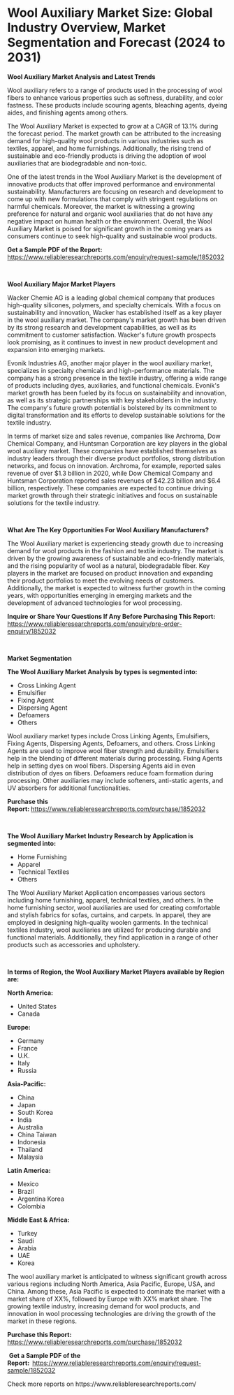 <p><h1>Wool Auxiliary Market Size: Global Industry Overview, Market Segmentation and Forecast (2024 to 2031)</h1></p><p><strong>Wool Auxiliary Market Analysis and Latest Trends</strong></p>
<p><p>Wool auxiliary refers to a range of products used in the processing of wool fibers to enhance various properties such as softness, durability, and color fastness. These products include scouring agents, bleaching agents, dyeing aides, and finishing agents among others.</p><p>The Wool Auxiliary Market is expected to grow at a CAGR of 13.1% during the forecast period. The market growth can be attributed to the increasing demand for high-quality wool products in various industries such as textiles, apparel, and home furnishings. Additionally, the rising trend of sustainable and eco-friendly products is driving the adoption of wool auxiliaries that are biodegradable and non-toxic.</p><p>One of the latest trends in the Wool Auxiliary Market is the development of innovative products that offer improved performance and environmental sustainability. Manufacturers are focusing on research and development to come up with new formulations that comply with stringent regulations on harmful chemicals. Moreover, the market is witnessing a growing preference for natural and organic wool auxiliaries that do not have any negative impact on human health or the environment. Overall, the Wool Auxiliary Market is poised for significant growth in the coming years as consumers continue to seek high-quality and sustainable wool products.</p></p>
<p><strong>Get a Sample PDF of the Report:&nbsp;</strong> <a href="https://www.reliableresearchreports.com/enquiry/request-sample/1852032">https://www.reliableresearchreports.com/enquiry/request-sample/1852032</a></p>
<p>&nbsp;</p>
<p><strong>Wool Auxiliary Major Market Players</strong></p>
<p><p>Wacker Chemie AG is a leading global chemical company that produces high-quality silicones, polymers, and specialty chemicals. With a focus on sustainability and innovation, Wacker has established itself as a key player in the wool auxiliary market. The company's market growth has been driven by its strong research and development capabilities, as well as its commitment to customer satisfaction. Wacker's future growth prospects look promising, as it continues to invest in new product development and expansion into emerging markets.</p><p>Evonik Industries AG, another major player in the wool auxiliary market, specializes in specialty chemicals and high-performance materials. The company has a strong presence in the textile industry, offering a wide range of products including dyes, auxiliaries, and functional chemicals. Evonik's market growth has been fueled by its focus on sustainability and innovation, as well as its strategic partnerships with key stakeholders in the industry. The company's future growth potential is bolstered by its commitment to digital transformation and its efforts to develop sustainable solutions for the textile industry.</p><p>In terms of market size and sales revenue, companies like Archroma, Dow Chemical Company, and Huntsman Corporation are key players in the global wool auxiliary market. These companies have established themselves as industry leaders through their diverse product portfolios, strong distribution networks, and focus on innovation. Archroma, for example, reported sales revenue of over $1.3 billion in 2020, while Dow Chemical Company and Huntsman Corporation reported sales revenues of $42.23 billion and $6.4 billion, respectively. These companies are expected to continue driving market growth through their strategic initiatives and focus on sustainable solutions for the textile industry.</p></p>
<p>&nbsp;</p>
<p><strong>What Are The Key Opportunities For Wool Auxiliary Manufacturers?</strong></p>
<p><p>The Wool Auxiliary market is experiencing steady growth due to increasing demand for wool products in the fashion and textile industry. The market is driven by the growing awareness of sustainable and eco-friendly materials, and the rising popularity of wool as a natural, biodegradable fiber. Key players in the market are focused on product innovation and expanding their product portfolios to meet the evolving needs of customers. Additionally, the market is expected to witness further growth in the coming years, with opportunities emerging in emerging markets and the development of advanced technologies for wool processing.</p></p>
<p><strong>Inquire or Share Your Questions If Any Before Purchasing This Report:</strong> <a href="https://www.reliableresearchreports.com/enquiry/pre-order-enquiry/1852032">https://www.reliableresearchreports.com/enquiry/pre-order-enquiry/1852032</a></p>
<p>&nbsp;</p>
<p><strong>Market Segmentation</strong></p>
<p><strong>The Wool Auxiliary Market Analysis by types is segmented into:</strong></p>
<p><ul><li>Cross Linking Agent</li><li>Emulsifier</li><li>Fixing Agent</li><li>Dispersing Agent</li><li>Defoamers</li><li>Others</li></ul></p>
<p><p>Wool auxiliary market types include Cross Linking Agents, Emulsifiers, Fixing Agents, Dispersing Agents, Defoamers, and others. Cross Linking Agents are used to improve wool fiber strength and durability. Emulsifiers help in the blending of different materials during processing. Fixing Agents help in setting dyes on wool fibers. Dispersing Agents aid in even distribution of dyes on fibers. Defoamers reduce foam formation during processing. Other auxiliaries may include softeners, anti-static agents, and UV absorbers for additional functionalities.</p></p>
<p><strong>Purchase this Report:&nbsp;</strong><a href="https://www.reliableresearchreports.com/purchase/1852032">https://www.reliableresearchreports.com/purchase/1852032</a></p>
<p>&nbsp;</p>
<p><strong>The Wool Auxiliary Market Industry Research by Application is segmented into:</strong></p>
<p><ul><li>Home Furnishing</li><li>Apparel</li><li>Technical Textiles</li><li>Others</li></ul></p>
<p><p>The Wool Auxiliary Market Application encompasses various sectors including home furnishing, apparel, technical textiles, and others. In the home furnishing sector, wool auxiliaries are used for creating comfortable and stylish fabrics for sofas, curtains, and carpets. In apparel, they are employed in designing high-quality woolen garments. In the technical textiles industry, wool auxiliaries are utilized for producing durable and functional materials. Additionally, they find application in a range of other products such as accessories and upholstery.</p></p>
<p>&nbsp;</p>
<p><strong>In terms of Region, the Wool Auxiliary Market Players available by Region are:</strong></p>
<p>
    <p> <strong> North America: </strong>
        <ul>
            <li>United States</li>
            <li>Canada</li>
        </ul>
        </p> 
    <p> <strong> Europe: </strong>
        <ul>
            <li>Germany</li>
            <li>France</li>
            <li>U.K.</li>
            <li>Italy</li>
            <li>Russia</li>
        </ul>
        </p> 
    <p> <strong> Asia-Pacific: </strong>
        <ul>
            <li>China</li>
            <li>Japan</li>
            <li>South Korea</li>
            <li>India</li>
            <li>Australia</li>
            <li>China Taiwan</li>
            <li>Indonesia</li>
            <li>Thailand</li>
            <li>Malaysia</li>
        </ul>
        </p> 
    <p> <strong> Latin America: </strong>
        <ul>
            <li>Mexico</li>
            <li>Brazil</li>
            <li>Argentina Korea</li>
            <li>Colombia</li>
        </ul>
        </p> 
    <p> <strong> Middle East & Africa: </strong>
        <ul>
            <li>Turkey</li>
            <li>Saudi</li>
            <li>Arabia</li>
            <li>UAE</li>
            <li>Korea</li>
        </ul>
    </p>
    </p>
<p><p>The wool auxiliary market is anticipated to witness significant growth across various regions including North America, Asia Pacific, Europe, USA, and China. Among these, Asia Pacific is expected to dominate the market with a market share of XX%, followed by Europe with XX% market share. The growing textile industry, increasing demand for wool products, and innovation in wool processing technologies are driving the growth of the market in these regions.</p></p>
<p><strong>Purchase this Report: </strong><a href="https://www.reliableresearchreports.com/purchase/1852032">https://www.reliableresearchreports.com/purchase/1852032</a></p>
<p>&nbsp;<strong>Get a Sample PDF of the Report:&nbsp;&nbsp;</strong><a href="https://www.reliableresearchreports.com/enquiry/request-sample/1852032">https://www.reliableresearchreports.com/enquiry/request-sample/1852032</a></p>
<p><strong></strong></p>
<p>Check more reports on https://www.reliableresearchreports.com/</p>